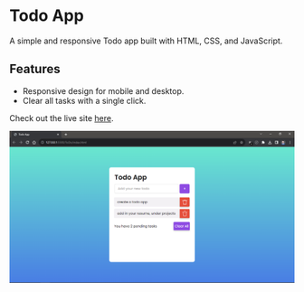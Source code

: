 # Todo App

A simple and responsive Todo app built with HTML, CSS, and JavaScript.

## Features

- Responsive design for mobile and desktop.
- Clear all tasks with a single click.

Check out the live site [here](https://karanyadavv.github.io/todo-app/).

![Todo App Screenshot](screen-grab.png)


